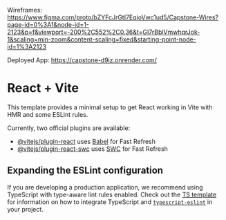 Wireframes: https://www.figma.com/proto/bZYFcJrGtI7EqjoVwc1ud5/Capstone-Wires?page-id=0%3A1&node-id=1-2123&p=f&viewport=-200%2C552%2C0.36&t=GI7rBblVmwhqrJok-1&scaling=min-zoom&content-scaling=fixed&starting-point-node-id=1%3A2123

Deployed App: https://capstone-d9iz.onrender.com/


# React + Vite

This template provides a minimal setup to get React working in Vite with HMR and some ESLint rules.

Currently, two official plugins are available:

- [@vitejs/plugin-react](https://github.com/vitejs/vite-plugin-react/blob/main/packages/plugin-react) uses [Babel](https://babeljs.io/) for Fast Refresh
- [@vitejs/plugin-react-swc](https://github.com/vitejs/vite-plugin-react/blob/main/packages/plugin-react-swc) uses [SWC](https://swc.rs/) for Fast Refresh

## Expanding the ESLint configuration

If you are developing a production application, we recommend using TypeScript with type-aware lint rules enabled. Check out the [TS template](https://github.com/vitejs/vite/tree/main/packages/create-vite/template-react-ts) for information on how to integrate TypeScript and [`typescript-eslint`](https://typescript-eslint.io) in your project.
